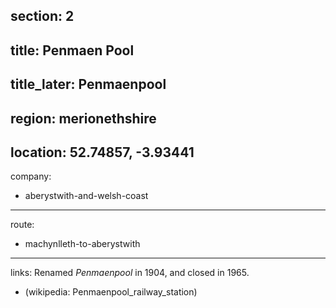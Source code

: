 section: 2
----
title: Penmaen Pool
----
title_later: Penmaenpool
----
region: merionethshire
----
location: 52.74857, -3.93441
----
company:
- aberystwith-and-welsh-coast
----
route:
- machynlleth-to-aberystwith
----
links:
Renamed *Penmaenpool* in 1904, and closed in 1965.
- (wikipedia: Penmaenpool_railway_station)

